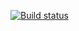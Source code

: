 [![Build status](https://ci.appveyor.com/api/projects/status/lgvxh61777elc13y?svg=true)](https://ci.appveyor.com/project/Antyfeev96/ahj-events-1)
